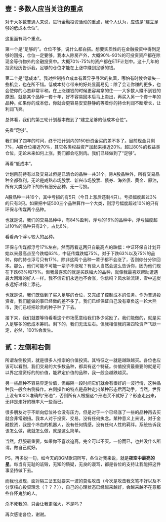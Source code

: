 ## 壹：多数人应当关注的重点





对于大多数普通人来说，进行金融投资活动的重点，我个人认为，应该是“建立足够的低成本仓位”。

 

这里面有两个重点。

 

第一个是“足够的”。仓位不够，说什么都白搭。想要实质性的在金融投资中得到足够的回报，仓位一定要够。我本人除房产外，大概90%-93%的可投资资产都在除现金等价物外的金融投资中。大概70%-75%的资产都在ETF计划中。这十几年的投资经历告诉我，足够的仓位才能在上涨中赚到足够的钱。

 

第二个是“低成本”。我对控制持仓成本有着异乎寻常的执着，哪怕有时候会错失一些机会，也在所不惜。低成本持仓带来的好处显而易见：除了会让你赚的更多，也会使你的心态非常平和。在上涨赚钱的时候更容易拿的住——大多数人赚不到钱的原因，就是某个品种一套十年，好不容易回本后马上卖出，再买入另一个套十年的品种。如果你的成本低，你就会更容易安安静静的等着你的持仓利润不断增长，让利润飞奔。

 

总体看，我们的第三轮计划基本做到了“建立足够的低成本仓位”。

 

先看“足够”。

 

我们用了四年的时间，终于把计划内的150份资金买的差不多了。目前现金只剩7%，A股仓位接近70%，其它各类权益资产加起来接近20%。超过80%的权益类仓位，无论未来如何上涨，我们都会吃到肉。我们已经做到了“足够”。

 

再看“低成本”。

 

计划目前持有以及交易过但是已清仓的品种一共31个。除A股品种外，所有交易品种全都盈利。无论是成熟市场股票、新兴市场股票、债券、海外债、黄金、原油，所有大类品种下的所有细分品种，无一亏损。

 

A股品种一共16个，其中亏损的有5只（今日上涨后还剩4只）。亏损幅度超过3%的只有3只。如果把中证500三个品种算作一个大类，则浮亏幅度超过10%的只有环保与传媒两个品种。

 

也就是说，我们的交易品种中，有84%盈利，浮亏的16%的品种中，浮亏幅度超过10%的品种只有2个，占比6%。

 

看看两个浮亏较大的品种。

 

环保与传媒都浮亏17%左右。然而再看这两只自最高点的跌幅：中证环保自计划开始以来最高点至今跌幅63%，中证传媒跌幅75%。对于下跌63%以及75%的品种，你的持仓浮亏只有17%，除非这两个品种一辈子都不会涨了，否则你分分钟回本。那么，他们可能不可能一辈子不涨呢？有些人当然会这么告诉你，因为他们现在下跌63%和75%。但我最喜欢的就是买跌幅大的品种，就像我最喜欢帮助遭遇最大困难的好人一样。我不信它们永远也不会涨，你信吗？风水轮流转，雪中送炭永远好过锦上添花。

 

也就是说，我们既做到了买入足够的仓位，又完成了控制成本的任务。作为普通投资者，我们能做的事已经做的差不多了。我们已经保证自己没有辜负这一轮大熊市，我们已经把珍贵的种子种了下去。

 

接下来，我们就要等待看看这个市场愿意给我们多少奖励了。我们能做的，就是买入足够多的低成本筹码。剩下的，我们无法左右。但我相信我的第四轮资产飞跃一定，必然，100%会发生。









## 贰：左侧和右侧





所谓左侧投资，就是很多人推崇的价值投资。其特征之一就是越跌越买。各位也应该可以看到，我们交易的大多数品种，都具有这个特征。价值投资最重要的就是可以界定投资标的的价值，能界定价值的品种，我一般会越跌越买。

 

另一些品种不容易界定价值，但每隔一段时间它们就会有很好的一波行情，这种品种我一般会右侧操作。右侧操作的特点是品种走出某种形态后再动手。当然，世界上没有100%准确的“形态”，否则所有人根据这个形态买不就好了？形态走出来，无非是走好的概率大一些而已。

 

很多朋友对于不断向低位补仓没有压力，但是对于一个已经涨了一些的品种再去买就会非常别扭。我本人对于投资、交易，没有任何执念。某种意义上来说，对于金融投资，我是个冷血的机器人，没有任何情感，没有任何人性的羁绊。系统告诉我该怎么做，我就怎么做，就是这么简单。

 

当然，舒服最重要。如果你不喜欢追高，完全可以不买。一份而已，也并没什么所谓。做自己就好。

 

 

PS，再多说一句，如今天的BGM歌词所写，各位对我来说，就是**夜空中最亮的星**。每当有无耻的诋毁，无知的质疑，无良的谩骂，都是各位的支持让我能把这件事坚持做下去。



而我也发现，面对隔三岔五就要来一波的莫名攻击（今次是攻击我文笔不好以及不分享核心投资理念（？？？）），自己的心理状态已经越来越好，会越来越不在意那些各怀鬼胎的人。



杀不死我的，只会让我更强大，不是吗？



再次感谢各位，谢谢。